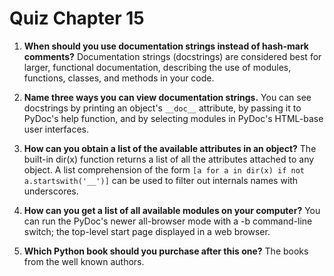 # Quiz Chapter 15

1. **When should you use documentation strings instead of hash-mark comments?**
    Documentation strings (docstrings) are considered best for larger, functional documentation, describing the use of modules, functions, classes, and methods in your code.

2. **Name three ways you can view documentation strings.**
    You can see docstrings by printing an object's `__doc__` attribute, by passing it to PyDoc's help function, and by selecting modules in PyDoc's HTML-base user interfaces.

3. **How can you obtain a list of the available attributes in an object?**
    The built-in dir(x) function returns a list of all the attributes attached to any object. A list comprehension of the form `[a for a in dir(x) if not a.startswith('__')]` can be used to filter out internals names with underscores.

4. **How can you get a list of all available modules on your computer?**
    You can run the PyDoc's newer all-browser mode with a -b command-line switch; the top-level start page displayed in a web browser.

5. **Which Python book should you purchase after this one?**
    The books from the well known authors.
